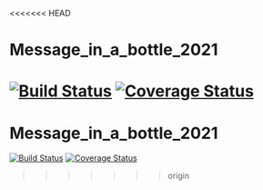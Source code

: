 <<<<<<< HEAD
# Message_in_a_bottle_2021

[![Build Status](https://app.travis-ci.com/giuseppe-crea/Message_in_a_bottle_2021.svg?token=FkHB8xKniU6qPfs27xzx&branch=main)](https://app.travis-ci.com/giuseppe-crea/Message_in_a_bottle_2021)
[![Coverage Status](https://coveralls.io/repos/github/giuseppe-crea/Message_in_a_bottle_2021/badge.svg?branch=main)](https://coveralls.io/github/giuseppe-crea/Message_in_a_bottle_2021?branch=main)
=======
# Message_in_a_bottle_2021

[![Build Status](https://app.travis-ci.com/giuseppe-crea/Message_in_a_bottle_2021.svg?token=FkHB8xKniU6qPfs27xzx&branch=main)](https://app.travis-ci.com/giuseppe-crea/Message_in_a_bottle_2021)
[![Coverage Status](https://coveralls.io/repos/github/giuseppe-crea/Message_in_a_bottle_2021/badge.svg?branch=main&t=2D0J72)](https://coveralls.io/github/giuseppe-crea/Message_in_a_bottle_2021?branch=main)
>>>>>>> origin
